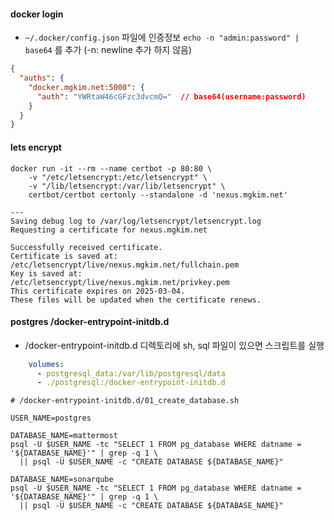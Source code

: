 #### docker login

- `~/.docker/config.json` 파일에 인증정보 `echo -n "admin:password" | base64` 를 추가 (-n: newline 추가 하지 않음)

```json
{
  "auths": {
    "docker.mgkim.net:5000": {
      "auth": "YWRtaW46cGFzc3dvcmQ="  // base64(username:password)
    }
  }
}
```

#### lets encrypt

```shell
docker run -it --rm --name certbot -p 80:80 \
    -v "/etc/letsencrypt:/etc/letsencrypt" \
    -v "/lib/letsencrypt:/var/lib/letsencrypt" \
    certbot/certbot certonly --standalone -d 'nexus.mgkim.net'

---
Saving debug log to /var/log/letsencrypt/letsencrypt.log
Requesting a certificate for nexus.mgkim.net

Successfully received certificate.
Certificate is saved at: /etc/letsencrypt/live/nexus.mgkim.net/fullchain.pem
Key is saved at:         /etc/letsencrypt/live/nexus.mgkim.net/privkey.pem
This certificate expires on 2025-03-04.
These files will be updated when the certificate renews.
```


#### postgres /docker-entrypoint-initdb.d

- /docker-entrypoint-initdb.d 디렉토리에 sh, sql 파일이 있으면 스크립트를 실행

```yml
    volumes:
      - postgresql_data:/var/lib/postgresql/data
      - ./postgresql:/docker-entrypoint-initdb.d
```

```shell
# /docker-entrypoint-initdb.d/01_create_database.sh

USER_NAME=postgres

DATABASE_NAME=mattermost
psql -U $USER_NAME -tc "SELECT 1 FROM pg_database WHERE datname = '${DATABASE_NAME}'" | grep -q 1 \
  || psql -U $USER_NAME -c "CREATE DATABASE ${DATABASE_NAME}"

DATABASE_NAME=sonarqube
psql -U $USER_NAME -tc "SELECT 1 FROM pg_database WHERE datname = '${DATABASE_NAME}'" | grep -q 1 \
  || psql -U $USER_NAME -c "CREATE DATABASE ${DATABASE_NAME}"
```
